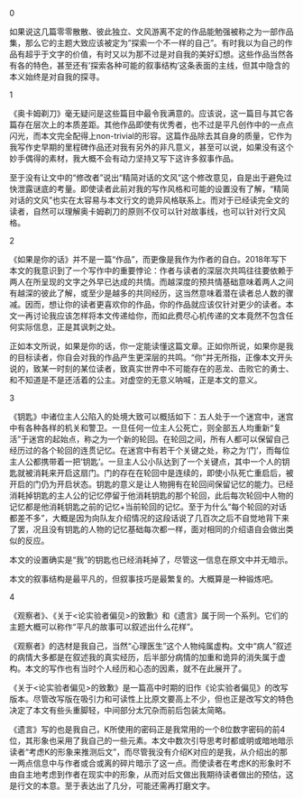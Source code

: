 0

如果说这几篇零零散散、彼此独立、文风游离不定的作品能勉强被称之为一部作品集，那么它的主题大致应该被定为”探索一个不一样的自己”。有时我以为自己的作品有超乎于文字的价值，有时又以为那不过是对自我的美好幻想。这些作品当然各有各的特色，甚至还有’探索各种可能的叙事结构’这条表面的主线，但其中隐含的本义始终是对自我的探寻。


1

《奥卡姆剃刀》毫无疑问是这些篇目中最令我满意的。应该说，这一篇目与其它各篇存在层次上的本质差距。其他作品即使有优秀者，也不过是平凡创作中的一点点闪光，而本文完全配得上non-trivial的形容。这篇作品除去其自身的质量，它作为我写作史早期的里程碑作品还对我有另外的非凡意义，甚至可以说，如果没有这个妙手偶得的素材，我大概不会有动力坚持又写下这许多叙事作品。

至于没有让文中的“修改者”说出“精简对话的文风”这个修改意见，自是出于避免过快泄露谜底的考量。即使读者此前对我的写作风格和可能的设置没有了解，“精简对话的文风”也实在太容易与本文行文的诡异风格联系上。而对于已经读完全文的读者，自然可以理解奥卡姆剃刀的原则不仅可以针对故事线，也可以针对行文风格。


2

《如果是你的话》并不是一篇“作品”，而更像是我作为作者的自白。2018年写下本文的我意识到了一个写作中的重要悖论：作者与读者的深层次共鸣往往要依赖于两人在所呈现的文字之外早已达成的共情。而越深度的预共情基础意味着两人之间有越深的彼此了解，或至少是越多的共同经历，这当然意味着潜在读者总人数的骤减。因而，想让你的读者更喜欢你的作品，你的作品就应该仅针对更少的读者。本文一再讨论我应该怎样将本文传递给你，而如此费尽心机传递的文本竟然不包含任何实际信息，正是其讽刺之处。

正如本文所说，如果是你的话，你一定能读懂这篇文章。正如你所说，如果你是我的目标读者，你自会对我的作品产生更深层的共鸣。“你”并无所指，正像本文开头说的，致某一时刻的某位读者，致真实世界中不可能存在的恶龙、击败它的勇士、和不知道是不是还活着的公主。对虚空的无意义呐喊，正是本文的意义。


3

《钥匙》中诸位主人公陷入的处境大致可以概括如下：五人处于一个迷宫中，迷宫中有各种各样的机关和警卫。一旦任何一位主人公死亡，则全部五人均重新“复活”于迷宫的起始点，称之为一个新的轮回。在轮回之间，所有人都可以保留自己经历过的各个轮回的连贯记忆。在迷宫中有若干个关键之处，称之为‘门’，而每位主人公都携带着一把‘钥匙’。一旦主人公小队达到了一个关键点，其中一个人的钥匙就被消耗来开启这扇门。门的存在在轮回中是连续的，即使小队死亡重启后，被开启的门仍为开启状态。钥匙的意义是让人物拥有在轮回间保留记忆的能力。已经消耗掉钥匙的主人公的记忆停留于他消耗钥匙的那个轮回，此后每次轮回中人物的记忆都是他消耗钥匙之前的记忆+当前轮回的记忆。至于为什么“每个轮回的对话都差不多”，大概是因为向队友介绍情况的这段话说了几百次之后不自觉地背下来了罢，况且没有钥匙的人物的记忆基础每次都一样，面对相同的介绍语自会做出类似的反应。

本文的设置确实是“我”的钥匙也已经消耗掉了，尽管这一信息在原文中并无暗示。

本文的叙事结构是最平凡的，但叙事技巧是最繁复的。大概算是一种锻炼吧。



4

《观察者》、《关于<论实验者偏见>的致歉》和《遗言》属于同一个系列。它们的主题大概可以称作“平凡的故事可以叙述出什么花样”。

《观察者》的选材是我自己，当然“心理医生”这个人物纯属虚构。文中“病人”叙述的病情大多都是在叙述我的真实经历，后半部分病情的加重和诡异的消失属于虚构。本文的写作也有当时个人经历和心态的因素，就不在此展开了。

《关于<论实验者偏见>的致歉》是一篇高中时期的旧作《论实验者偏见》的改写版本。尽管改写版在吸引力和可读性上比原文要高上不少，但也正是改写文的特色决定了本文有些头重脚轻，中间部分太冗杂而前后包装太简略。

《遗言》写的也是我自己，K所使用的密码正是我常用的一个8位数字密码的前4位，其形象也采用了我自己的一些元素。本文中数次引导思考时都或明或暗地暗示读者“考虑K的形象来推测后文”，而尽管我没有介绍K对应的是我，从介绍出的那一两点信息中与作者或合或离的碎片暗示了这一点。而使读者在考虑K的形象时不由自主地考虑到作者在现实中的形象，从而对后文做出我期待读者做出的预估，这是行文的本意。至于表达出了几分，可能还需再打磨文字。


